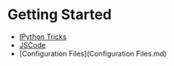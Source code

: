 # Getting Started

* [IPython Tricks](IPythonTricks.md)
* [JSCode](JSCode.md)
* [Configuration Files](Configuration Files.md)

